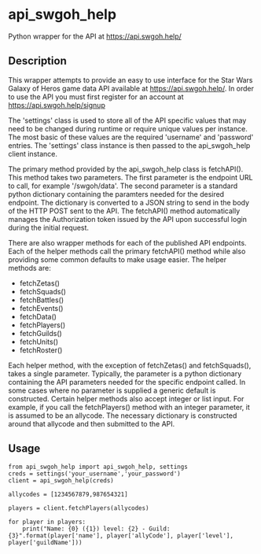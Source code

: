 # api_swgoh_help
Python wrapper for the API at https://api.swgoh.help/

## Description

This wrapper attempts to provide an easy to use interface for the Star Wars Galaxy 
of Heros game data API available at https://api.swgoh.help/. In order to use the API
you must first register for an account at https://api.swgoh.help/signup

The 'settings' class is used to store all of the API specific values that may need
to be changed during runtime or require unique values per instance. The most basic
of these values are the required 'username' and 'password' entries. The 'settings'
class instance is then passed to the api_swgoh_help client instance.

The primary method provided by the api_swgoh_help class is fetchAPI(). This method
takes two parameters. The first parameter is the endpoint URL to call, for example 
'/swgoh/data'. The second parameter is a standard python dictionary containing the
paramters needed for the desired endpoint. The dictionary is converted to a JSON 
string to send in the body of the HTTP POST sent to the API. The fetchAPI() method
automatically manages the Authorization token issued by the API upon successful
login during the initial request.

There are also wrapper methods for each of the published API endpoints. Each of 
the helper methods call the primary fetchAPI() method while also providing some
common defaults to make usage easier. The helper methods are:

- fetchZetas()
- fetchSquads()
- fetchBattles()
- fetchEvents()
- fetchData()
- fetchPlayers()
- fetchGuilds()
- fetchUnits()
- fetchRoster()

Each helper method, with the exception of fetchZetas() and fetchSquads(), takes a single
parameter. Typically, the parameter is a python dictionary containing the API parameters
needed for the specific endpoint called. In some cases where no parameter is supplied
a generic default is constructed. Certain helper methods also accept integer or list
input. For example, if you call the fetchPlayers() method with an integer parameter,
it is assumed to be an allycode. The necessary dictionary is constructed around that
allycode and then submitted to the API.

## Usage

```
from api_swgoh_help import api_swgoh_help, settings
creds = settings('your_username','your_password')
client = api_swgoh_help(creds)

allycodes = [1234567879,987654321]

players = client.fetchPlayers(allycodes)

for player in players:
    print("Name: {0} ({1}) level: {2} - Guild: {3}".format(player['name'], player['allyCode'], player['level'], player['guildName']))
```
